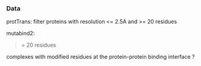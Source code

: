 
### Data
protTrans:
filter proteins with resolution <= 2.5A and >= 20 residues

mutabind2:
 >= 20 residues

complexes with modified residues at the protein-protein binding interface ?








